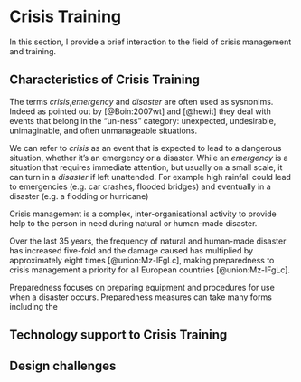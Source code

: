 # Crisis Training

In this section, I provide a brief interaction to the field of crisis management and training.

## Characteristics of Crisis Training

The terms *crisis*,*emergency* and *disaster* are often used as sysnonims. Indeed as pointed out by [@Boin:2007wt] and [@hewit] they deal with events that belong in the “un-ness” category: unexpected, undesirable, unimaginable, and often unmanageable situations. 

We can refer to  *crisis* as an event that is expected to lead to a dangerous situation, whether it’s an emergency or a disaster. While an *emergency* is a situation that requires immediate attention, but usually on a small scale, it can turn in a *disaster* if left unattended. For example high rainfall could lead to emergencies (e.g. car crashes, flooded bridges) and eventually in a disaster (e.g. a flodding or hurricane) 

Crisis management is a complex, inter-organisational activity to provide help to the person in need during natural or human-made disaster.  

Over the last 35 years, the frequency of natural and human-made disaster has increased five-fold and the damage caused has multiplied by approximately eight times [@union:Mz-lFgLc], making preparedness to crisis management a priority for all European countries [@union:Mz-lFgLc].

Preparedness focuses on preparing equipment and procedures for use when a disaster occurs. Preparedness measures can take many forms including the

## Technology support to Crisis Training

## Design challenges